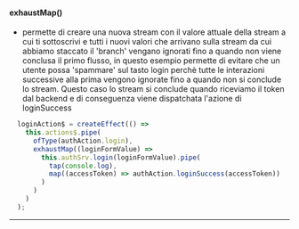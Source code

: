 #### exhaustMap()
- permette di creare una nuova stream con il valore attuale della stream a cui ti sottoscrivi e tutti i nuovi valori che arrivano sulla stream da cui abbiamo staccato il 'branch' vengano ignorati fino a quando non viene conclusa il primo flusso, in questo esempio permette di evitare che un utente possa 'spammare' sul tasto login perchè tutte le interazioni successive alla prima vengono ignorate fino a quando non si conclude lo stream. Questo caso lo stream si conclude quando riceviamo il token dal backend e di conseguenza viene dispatchata l'azione di loginSuccess
```typescript
  loginAction$ = createEffect(() =>
    this.actions$.pipe(
      ofType(authAction.login),
      exhaustMap((loginFormValue) =>
        this.authSrv.login(loginFormValue).pipe(
          tap(console.log),
          map((accessToken) => authAction.loginSuccess(accessToken))
        )
      )
    )
  );

```
---